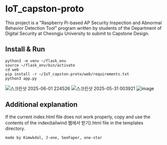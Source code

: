 # IoT_capston-proto
This project is a "Raspberry Pi-based AP Security Inspection and Abnormal Behavior Detection Tool" program written by students of the Department of Digital Security at Cheongju University to submit to Capstone Design.

## Install & Run

```
python3 -m venv ~/flask_env
source ~/flask_env/bin/activate
cd web
pip install -r ~/IoT_capston-proto/web/requirements.txt
python3 app.py
```
![스크린샷 2025-06-01 224526](https://github.com/user-attachments/assets/106a27ee-c01b-4953-a022-0f41eadb95b4)
![스크린샷 2025-05-31 003921](https://github.com/user-attachments/assets/0ed0a7c1-5da6-42d6-82c3-d42f8e03b2e6)
![image](https://github.com/user-attachments/assets/f5691c74-1f72-4b17-8c83-fa96e7f03988)

## Additional explanation
If the current index.html file does not work properly, copy and use the contents of the index(tailwind 웹에서 받기).html file in the templates directory.

```
made by Kimwkdal, J-one, SeoFaper, one-star
```
